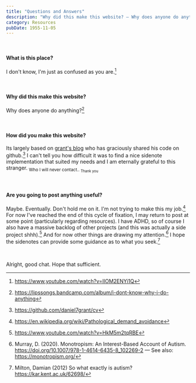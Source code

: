 ```yaml
---
title: "Questions and Answers"
description: "Why did this make this website? — Why does anyone do anything?"
category: Resources
pubDate: 1955-11-05
---
```

<br>

#### What is this place?
I don't know, I'm just as confused as you are.[^0]

[^0]: https://www.youtube.com/watch?v=lIOM2ENYi1Q

<br>

#### Why did this make this website?
Why does anyone do anything?[^1] 

[^1]: https://lipssongs.bandcamp.com/album/i-dont-know-why-i-do-anything

<br>

#### How did you make this website?
Its largely based on [grant's blog](https://danielgrants.com/) who has graciously shared his code on github.[^2] I can't tell you how difficult it was to find a nice sidenote implementation that suited my needs and I am eternally grateful to this stranger. <sub>Who I will never contact.. <sub>Thank you</sub></sub>

<br>

[^2]: https://github.com/daniel7grant/cv

#### Are you going to post anything useful?
Maybe. Eventually. Don't hold me on it. I'm not trying to make this my job.[^3]
For now I've reached the end of this cycle of fixation, I may return to post at some point (particularly regarding resources). I have ADHD, so of course I also have a massive backlog of other projects (and this was actually a side project shhh).[^3b] And for now other things are drawing my attention.[^4] I hope the sidenotes can provide some guidance as to what you seek.[^5]

<br>

Alright, good chat. Hope that sufficient.

[^3]: https://en.wikipedia.org/wiki/Pathological_demand_avoidance

[^3b]: https://www.youtube.com/watch?v=HkM5m2tqRBE

[^4]: Murray, D. (2020). Monotropism: An Interest-Based Account of Autism. https://doi.org/10.1007/978-1-4614-6435-8_102269-2 — See also: https://monotropism.org/

[^5]: Milton, Damian (2012) So what exactly is autism? https://kar.kent.ac.uk/62698/
 